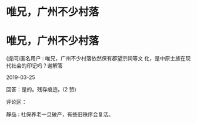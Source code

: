 # 唯兄，广州不少村落

# 唯兄，广州不少村落

(提问)匿名用户 : 唯兄，广州不少村落依然保有郡望宗祠等文 化，是中原士族在现代社会的印记吗？谢解答

2019-03-25

回答：是的。残存痕迹。(2 赞)

评论区：

靜品 : 社保养老一旦破产，有些旧秩序会复活。